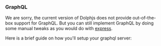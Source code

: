 ### GraphQL

We are sorry, the current version of Dolphjs does not provide out-of-the-box support for GraphQL. But you can still implement GraphQL by doing some manual tweaks as you would do with [express](https://graphql-js.org/docs/tutorials/running-an-express-graphql-server/).

Here is a brief guide on how you'll setup your graphql server:

